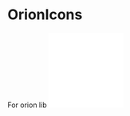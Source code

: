# OrionIcons
For orion lib
![Thread](https://github.com/MSTTOPPER/OrionIcons/blob/main/Icons/Crosshairs.png)
